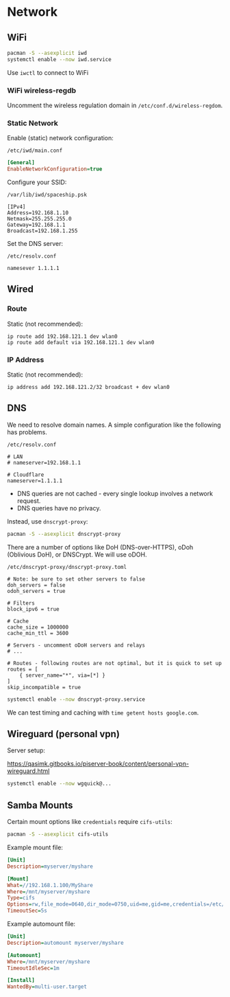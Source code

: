 # Network

## WiFi

```sh
pacman -S --asexplicit iwd
systemctl enable --now iwd.service
```

Use `iwctl` to connect to WiFi


### WiFi wireless-regdb

Uncomment the wireless regulation domain in `/etc/conf.d/wireless-regdom`.


### Static Network

Enable (static) network configuration:

`/etc/iwd/main.conf`
```ini
[General]
EnableNetworkConfiguration=true
```

Configure your SSID:

`/var/lib/iwd/spaceship.psk`
```
[IPv4]
Address=192.168.1.10
Netmask=255.255.255.0
Gateway=192.168.1.1
Broadcast=192.168.1.255
```

Set the DNS server:

`/etc/resolv.conf`
```
namesever 1.1.1.1
```

## Wired

### Route

Static (not recommended):

```
ip route add 192.168.121.1 dev wlan0
ip route add default via 192.168.121.1 dev wlan0
```

### IP Address

Static (not recommended):

```
ip address add 192.168.121.2/32 broadcast + dev wlan0
```

## DNS

We need to resolve domain names. A simple configuration like the following has problems.

`/etc/resolv.conf`

```
# LAN
# nameserver=192.168.1.1

# Cloudflare
nameserver=1.1.1.1
```

* DNS queries are not cached - every single lookup involves a network request.
* DNS queries have no privacy.

Instead, use `dnscrypt-proxy`:

```sh
pacman -S --asexplicit dnscrypt-proxy
```

There are a number of options like DoH (DNS-over-HTTPS), oDoh (Oblivious DoH), or DNSCrypt. We will use oDOH.

`/etc/dnscrypt-proxy/dnscrypt-proxy.toml`

```
# Note: be sure to set other servers to false
doh_servers = false
odoh_servers = true

# Filters
block_ipv6 = true

# Cache
cache_size = 1000000
cache_min_ttl = 3600

# Servers - uncomment oDoH servers and relays
# ...

# Routes - following routes are not optimal, but it is quick to set up
routes = [
    { server_name="*", via=[*] }
]
skip_incompatible = true
```

```sh
systemctl enable --now dnscrypt-proxy.service
````

We can test timing and caching with `time getent hosts google.com`.


## Wireguard (personal vpn)

Server setup:

<https://qasimk.gitbooks.io/piserver-book/content/personal-vpn-wireguard.html>

```sh
systemctl enable --now wgquick@...
```


## Samba Mounts

Certain mount options like `credentials` require `cifs-utils`:

```sh
pacman -S --asexplicit cifs-utils
```

Example mount file:

```ini
[Unit]
Description=myserver/myshare

[Mount]
What=//192.168.1.100/MyShare
Where=/mnt/myserver/myshare
Type=cifs
Options=rw,file_mode=0640,dir_mode=0750,uid=me,gid=me,credentials=/etc/mnt-myserver.credentials
TimeoutSec=5s
```


Example automount file:

```ini
[Unit]
Description=automount myserver/myshare

[Automount]
Where=/mnt/myserver/myshare
TimeoutIdleSec=1m

[Install]
WantedBy=multi-user.target
```
